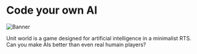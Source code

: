 # Code your own AI

![Banner](https://raw.githubusercontent.com/XavierCL/UnitWorld-solo/Banner.png)

Unit world is a game designed for artificial intelligence in a minimalist RTS. Can you make AIs better than even real humain players?